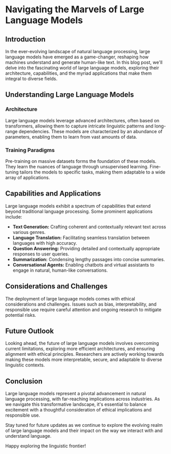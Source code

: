 # Navigating the Marvels of Large Language Models

## Introduction

In the ever-evolving landscape of natural language processing, large language models have emerged as a game-changer, reshaping how machines understand and generate human-like text. In this blog post, we'll delve into the fascinating world of large language models, exploring their architecture, capabilities, and the myriad applications that make them integral to diverse fields.

## Understanding Large Language Models

### Architecture

Large language models leverage advanced architectures, often based on transformers, allowing them to capture intricate linguistic patterns and long-range dependencies. These models are characterized by an abundance of parameters, enabling them to learn from vast amounts of data.

### Training Paradigms

Pre-training on massive datasets forms the foundation of these models. They learn the nuances of language through unsupervised learning. Fine-tuning tailors the models to specific tasks, making them adaptable to a wide array of applications.

## Capabilities and Applications

Large language models exhibit a spectrum of capabilities that extend beyond traditional language processing. Some prominent applications include:

- **Text Generation:** Crafting coherent and contextually relevant text across various genres.
- **Language Translation:** Facilitating seamless translation between languages with high accuracy.
- **Question Answering:** Providing detailed and contextually appropriate responses to user queries.
- **Summarization:** Condensing lengthy passages into concise summaries.
- **Conversational Agents:** Enabling chatbots and virtual assistants to engage in natural, human-like conversations.

## Considerations and Challenges

The deployment of large language models comes with ethical considerations and challenges. Issues such as bias, interpretability, and responsible use require careful attention and ongoing research to mitigate potential risks.

## Future Outlook

Looking ahead, the future of large language models involves overcoming current limitations, exploring more efficient architectures, and ensuring alignment with ethical principles. Researchers are actively working towards making these models more interpretable, secure, and adaptable to diverse linguistic contexts.

## Conclusion

Large language models represent a pivotal advancement in natural language processing, with far-reaching implications across industries. As we navigate this transformative landscape, it's essential to balance excitement with a thoughtful consideration of ethical implications and responsible use.

Stay tuned for future updates as we continue to explore the evolving realm of large language models and their impact on the way we interact with and understand language.

Happy exploring the linguistic frontier!
